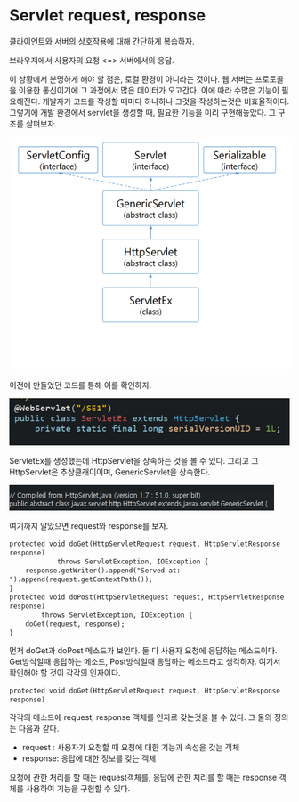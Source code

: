 # Servlet request, response

클라이언트와 서버의 상호작용에 대해 간단하게 복습하자.

브라우저에서 사용자의 요청 <=> 서버에서의 응답.

이 상황에서 분명하게 해야 할 점은, 로컬 환경이 아니라는 것이다. 웹 서버는 프로토콜을 이용한 통신이기에 그 과정에서 많은 데이터가 오고간다. 이에 따라 수많은 기능이 필요해진다. 개발자가 코드를 작성할 때마다 하나하나 그것을 작성하는것은 비효율적이다. 그렇기에 개발 환경에서 servlet을 생성할 때, 필요한 기능을 미리 구현해놓았다. 그 구조를 살펴보자.

![](./img/1.PNG)

이전에 만들었던 코드를 통해 이를 확인하자.

![](./img/2.PNG)

ServletEx를 생성했는데 HttpServlet을 상속하는 것을 볼 수 있다. 그리고 그 HttpServlet은 추상클래이이며, GenericServlet을 상속한다.

![](./img/3.PNG)

여기까지 알았으면 request와 response를 보자.

	protected void doGet(HttpServletRequest request, HttpServletResponse response)
				throws ServletException, IOException {
		response.getWriter().append("Served at: ").append(request.getContextPath());
	}
	protected void doPost(HttpServletRequest request, HttpServletResponse response)
			throws ServletException, IOException {
		doGet(request, response);
	}
	
먼저 doGet과 doPost 메소드가 보인다. 둘 다 사용자 요청에 응답하는 메소드이다. Get방식일때 응답하는 메소드, Post방식일때 응답하는 메소드라고 생각하자. 여기서 확인해야 할 것이 각각의 인자이다.

	protected void doGet(HttpServletRequest request, HttpServletResponse response)
	
각각의 메소드에 request, response 객체를 인자로 갖는것을 볼 수 있다. 그 둘의 정의는 다음과 같다.

* request : 사용자가 요청할 때 요청에 대한 기능과 속성을 갖는 객체
* response: 응답에 대한 정보를 갖는 객체

요청에 관한 처리를 할 때는 request객체를, 응답에 관한 처리를 할 때는 response 객체를 사용하여 기능을 구현할 수 있다.